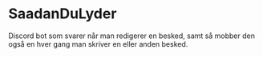 # SaadanDuLyder
Discord bot som svarer når man redigerer en besked, samt så mobber den også en hver gang man skriver en eller anden besked.
